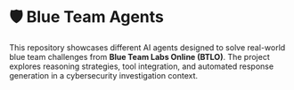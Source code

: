 # 🛡️ Blue Team Agents

This repository showcases different AI agents designed to solve real-world blue team challenges from **Blue Team Labs Online (BTLO)**. The project explores reasoning strategies, tool integration, and automated response generation in a cybersecurity investigation context.
